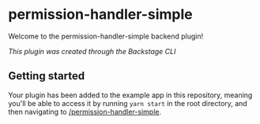 # permission-handler-simple

Welcome to the permission-handler-simple backend plugin!

_This plugin was created through the Backstage CLI_

## Getting started

Your plugin has been added to the example app in this repository, meaning you'll be able to access it by running `yarn start` in the root directory, and then navigating to [/permission-handler-simple](http://localhost:3000/permission-handler-simple).
